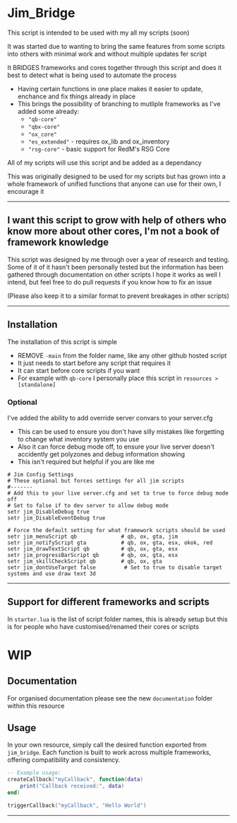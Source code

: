 # Jim_Bridge

This script is intended to be used with my all my scripts (soon)

It was started due to wanting to bring the same features from some scripts into others with minimal work and without multiple updates fer script

It BRIDGES frameworks and cores together through this script and does it best to detect what is being used to automate the process
- Having certain functions in one place makes it easier to update, enchance and fix things already in place
- This brings the possibility of branching to mutliple frameworks as I've added some already:
    - `"qb-core"`
    - `"qbx-core"`
    - `"ox_core"`
    - `"es_extended"` - requires ox_lib and ox_inventory
    - `"rsg-core"` - basic support for RedM's RSG Core

All of my scripts will use this script and be added as a dependancy

This was originally designed to be used for my scripts but has grown into a whole framework of unified functions that anyone can use for their own, I encourage it

------

## I want this script to grow with help of others who know more about other cores, I'm not a book of framework knowledge
This script was designed by me through over a year of research and testing.
Some of it of it hasn't been personally tested but the information has been gathered through documentation on other scripts
I hope it works as well I intend, but feel free to do pull requests if you know how to fix an issue

(Please also keep it to a similar format to prevent breakages in other scripts)

------

## Installation

The installation of this script is simple
- REMOVE `-main` from the folder name, like any other github hosted script
- It just needs to start before any script that requires it
- It can start before core scripts if you want
- For example with `qb-core` I personally place this script in `resources > [standalone]`

### Optional

I've added the ability to add override server convars to your server.cfg
- This can be used to ensure you don't have silly mistakes like forgetting to change what inventory system you use
- Also it can force debug mode off, to ensure your live server doesn't accidently get polyzones and debug information showing
- This isn't required but helpful if you are like me

```
# Jim Config Settings
# These optional but forces settings for all jim scripts
#-------
# Add this to your live server.cfg and set to true to force debug mode off
# Set to false if to dev server to allow debug mode
setr jim_DisableDebug true
setr jim_DisableEventDebug true

# Force the default setting for what framework scripts should be used
setr jim_menuScript qb              # qb, ox, gta, jim
setr jim_notifyScript gta           # qb, ox, gta, esx, okok, red
setr jim_drawTextScript qb          # qb, ox, gta, esx
setr jim_progressBarScript qb       # qb, ox, gta, esx
setr jim_skillCheckScript qb        # qb, ox, gta
setr jim_dontUseTarget false         # Set to true to disable target systems and use draw text 3d
```

-----

## Support for different frameworks and scripts

In `starter.lua` is the list of script folder names, this is already setup but this is for people who have customised/renamed their cores or scripts

# WIP
## Documentation

For organised documentation please see the new `documentation` folder within this resource

## Usage

In your own resource, simply call the desired function exported from `jim_bridge`. Each function is built to work across multiple frameworks, offering compatibility and consistency.

```lua
-- Example usage:
createCallback("myCallback", function(data)
    print("Callback received:", data)
end)

triggerCallback("myCallback", "Hello World")
```

---